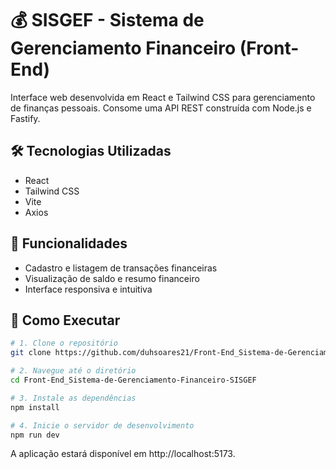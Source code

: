 # 💰 SISGEF - Sistema de Gerenciamento Financeiro (Front-End)

Interface web desenvolvida em React e Tailwind CSS para gerenciamento de finanças pessoais. Consome uma API REST construída com Node.js e Fastify.

## 🛠️ Tecnologias Utilizadas

- React
- Tailwind CSS
- Vite
- Axios

## 🎨 Funcionalidades

- Cadastro e listagem de transações financeiras
- Visualização de saldo e resumo financeiro
- Interface responsiva e intuitiva

## 🚀 Como Executar

```bash
# 1. Clone o repositório
git clone https://github.com/duhsoares21/Front-End_Sistema-de-Gerenciamento-Financeiro-SISGEF.git

# 2. Navegue até o diretório
cd Front-End_Sistema-de-Gerenciamento-Financeiro-SISGEF

# 3. Instale as dependências
npm install

# 4. Inicie o servidor de desenvolvimento
npm run dev
```
A aplicação estará disponível em http://localhost:5173.
